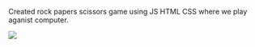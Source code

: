 Created rock papers scissors game using JS HTML CSS where we play aganist computer.


<img src="/image/Screenshot (80).png" >
